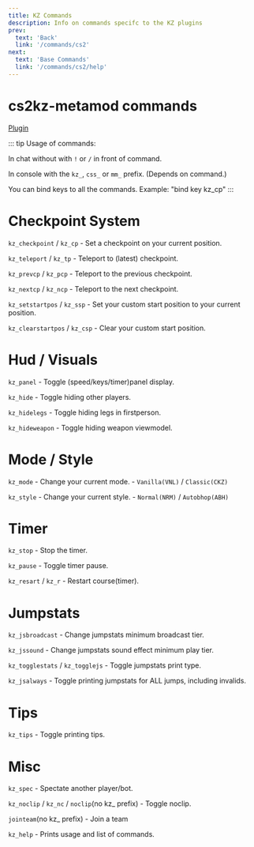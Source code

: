 ```yaml
---
title: KZ Commands
description: Info on commands specifc to the KZ plugins
prev: 
  text: 'Back'
  link: '/commands/cs2'
next: 
  text: 'Base Commands'
  link: '/commands/cs2/help'
---
```


# cs2kz-metamod commands
[Plugin](https://github.com/KZGlobalTeam/cs2kz-metamod/)

::: tip
Usage of commands:

In chat without with `!` or `/` in front of command.

In console with the `kz_`, `css_` or `mm_` prefix. (Depends on command.)

You can bind keys to all the commands. Example: "bind key kz_cp"
:::
# Checkpoint System

`kz_checkpoint` / `kz_cp` - Set a checkpoint on your current position.

`kz_teleport` / `kz_tp` - Teleport to (latest) checkpoint.

`kz_prevcp` / `kz_pcp` - Teleport to the previous checkpoint.

`kz_nextcp` / `kz_ncp` - Teleport to the next checkpoint.

`kz_setstartpos` / `kz_ssp` - Set your custom start position to your current position.

`kz_clearstartpos` / `kz_csp` - Clear your custom start position.

# Hud / Visuals

`kz_panel` - Toggle (speed/keys/timer)panel display.

`kz_hide` - Toggle hiding other players. 

`kz_hidelegs` - Toggle hiding legs in firstperson.

`kz_hideweapon` - Toggle hiding weapon viewmodel.

# Mode / Style

`kz_mode` - Change your current mode. - `Vanilla(VNL)` / `Classic(CKZ)`

`kz_style` - Change your current style. - `Normal(NRM)` / `Autobhop(ABH)`

# Timer

`kz_stop` - Stop the timer.

`kz_pause` - Toggle timer pause.

`kz_resart` / `kz_r` - Restart course(timer).

# Jumpstats

`kz_jsbroadcast` - Change jumpstats minimum broadcast tier. 

`kz_jssound` - Change jumpstats sound effect minimum play tier.

`kz_togglestats` / `kz_togglejs` - Toggle jumpstats print type.

`kz_jsalways` - Toggle printing jumpstats for ALL jumps, including invalids.

# Tips

`kz_tips` - Toggle printing tips.

# Misc

`kz_spec` - Spectate another player/bot.

`kz_noclip` / `kz_nc` / `noclip`(no kz_ prefix) - Toggle noclip.

`jointeam`(no kz_ prefix) - Join a team

`kz_help` - Prints usage and list of commands.